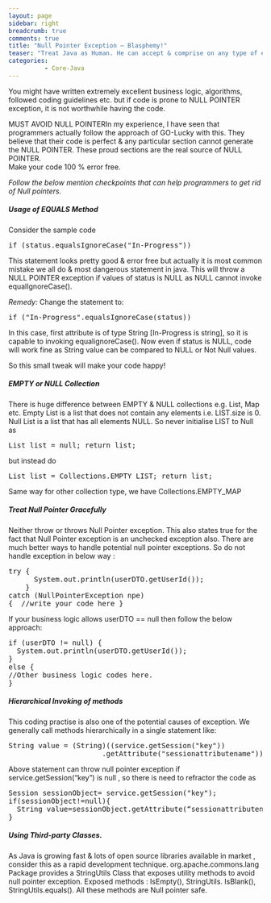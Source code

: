 ```yaml
---
layout: page
sidebar: right
breadcrumb: true
comments: true
title: "Null Pointer Exception – Blasphemy!"
teaser: "Treat Java as Human. He can accept & comprise on any type of exceptions but “NULL POINTER EXCEPITON” is a SIN."
categories:
          - Core-Java
---
```

You might have written extremely excellent business logic, algorithms, followed coding guidelines etc. but if code is prone to NULL POINTER exception, it is not worthwhile having the code.

MUST AVOID NULL POINTERIn my experience, I have seen that programmers actually follow the approach of GO-Lucky with this. They believe that their code is perfect & any particular section cannot generate the NULL POINTER.  These proud sections are the real source of NULL POINTER.  
Make your code 100 % error free.

<em>Follow the below mention checkpoints that can help programmers to get rid of Null pointers. </em>

##### Usage of EQUALS Method
Consider the sample code
<pre>if (status.equalsIgnoreCase("In-Progress"))</pre>

This statement looks pretty good & error free but actually it is most common mistake we all do & most dangerous statement in java.
This will throw a NULL POINTER exception if values of status is NULL as NULL cannot invoke equalIgnoreCase().

<em>Remedy:</em>
Change the statement to:
<pre>if ("In-Progress".equalsIgnoreCase(status)) </pre>

In this case, first attribute is of type String [In-Progress is string], so it is capable to invoking equalignoreCase(). Now even if status is NULL, code will work fine as String value can be compared to NULL or Not Null values.

So this small tweak will make your code happy!

##### EMPTY or NULL Collection
There is huge difference between EMPTY & NULL collections e.g. List, Map etc. Empty List is a list that does not contain any elements i.e. LIST.size is 0. Null List is a list that has all elements NULL. So never initialise LIST to Null as
<pre>List list = null; return list;</pre>
but instead do
<pre>List list = Collections.EMPTY_LIST; return list;</pre>
Same way for other collection type, we have Collections.EMPTY_MAP

##### Treat Null Pointer Gracefully

Neither throw or throws Null Pointer exception.  This also states true for the fact that Null Pointer exception is an unchecked exception also. There are much better ways to handle potential null pointer exceptions.
So do not handle exception in below way :
<pre>
try {
      System.out.println(userDTO.getUserId());
    }
catch (NullPointerException npe)
{  //write your code here }
</pre>
If your business logic allows userDTO == null then follow the below approach:
<pre>
if (userDTO != null) {
  System.out.println(userDTO.getUserId());
}
else {
//Other business logic codes here.
}
</pre>

##### Hierarchical Invoking of methods
This coding practise is also one of the potential causes of exception. We generally call methods hierarchically in a single statement like:
<pre>
String value = (String)((service.getSession("key"))
                      .getAttribute("sessionattributename"));
</pre>
Above statement can throw null pointer exception if service.getSession(“key”) is null , so there is need to refractor the code as
<pre>
Session sessionObject= service.getSession("key");
if(sessionObject!=null){
  String value=sessionObject.getAttribute(“sessionattributename”);
}
</pre>

##### Using Third-party Classes.
As Java is growing fast & lots of open source libraries available in market , consider this as a rapid development technique.
org.apache.commons.lang Package provides a StringUtils Class that exposes utility methods to avoid null pointer exception.
Exposed methods : IsEmpty(), StringUtils. IsBlank(), StringUtils.equals().
All these methods are Null pointer safe.
